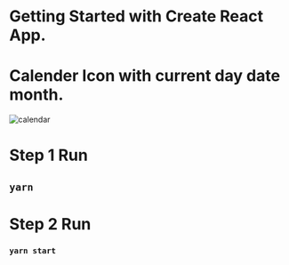 # Getting Started with Create React App.
# Calender Icon with current day date month.

![calendar](https://github.com/AmiPuskar/calendar-icon-react/assets/78972943/ce9654c1-9485-433c-a55b-2bd38f285179)

# Step 1 Run
## `yarn`


# Step 2 Run
### `yarn start`
